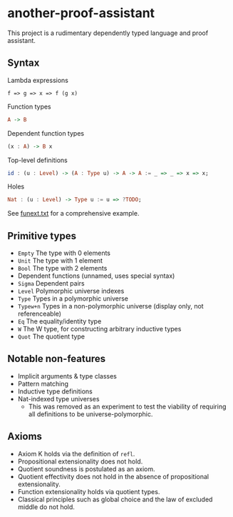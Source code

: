 # another-proof-assistant

This project is a rudimentary dependently typed language and proof assistant.

## Syntax

Lambda expressions

```
f => g => x => f (g x)
```

Function types

```hs
A -> B
```

Dependent function types

```hs
(x : A) -> B x
```

Top-level definitions

```hs
id : (u : Level) -> (A : Type u) -> A -> A := _ => _ => x => x;
```

Holes

```hs
Nat : (u : Level) -> Type u := u => ?TODO;
```

See [funext.txt](funext.txt) for a comprehensive example.

## Primitive types

- `Empty` The type with 0 elements
- `Unit` The type with 1 element
- `Bool` The type with 2 elements
- Dependent functions (unnamed, uses special syntax)
- `Sigma` Dependent pairs
- `Level` Polymorphic universe indexes
- `Type` Types in a polymorphic universe
- `Typew+n` Types in a non-polymorphic universe (display only, not referenceable)
- `Eq` The equality/identity type
- `W` The W type, for constructing arbitrary inductive types
- `Quot` The quotient type

## Notable non-features

- Implicit arguments & type classes
- Pattern matching
- Inductive type definitions
- Nat-indexed type universes
  - This was removed as an experiment to test the viability of requiring all definitions to be universe-polymorphic.

## Axioms

- Axiom K holds via the definition of `refl`.
- Propositional extensionality does not hold.
- Quotient soundness is postulated as an axiom.
- Quotient effectivity does not hold in the absence of propositional extensionality.
- Function extensionality holds via quotient types.
- Classical principles such as global choice and the law of excluded middle do not hold.